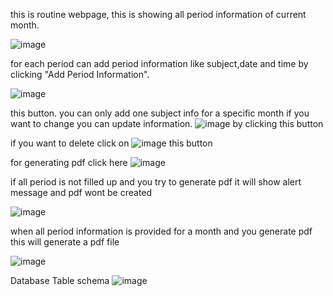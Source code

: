 this is routine webpage, this is showing all period information of current month.

![image](https://user-images.githubusercontent.com/45086258/199998423-89c6848c-6179-4963-89c2-f73e479d5869.png)

for each period can add period information like subject,date and time by clicking "Add Period Information".

![image](https://user-images.githubusercontent.com/45086258/199998973-8829ede9-5624-4f2f-baf0-e63b68f2668a.png)

this button. you can only add one subject info for a specific month if you want to change you can update information. ![image](https://user-images.githubusercontent.com/45086258/199999418-7090f65b-3004-41b8-9454-dd4f17dd47a4.png)
by clicking this button

if you want to delete click on ![image](https://user-images.githubusercontent.com/45086258/199999648-49d5fb7a-ab12-4c3a-9e4d-be8574f925ea.png)
this button

for generating pdf click here ![image](https://user-images.githubusercontent.com/45086258/200000949-f7dcc24f-57c5-477f-ae29-1a3106abd625.png)


if all period is not filled up and you try to generate pdf it will show alert message and pdf wont be created 

![image](https://user-images.githubusercontent.com/45086258/200000640-dec5f192-478b-47ce-ac56-1d7eb179bc27.png)

when all period information is provided for a month and you generate pdf this will generate a pdf file 

![image](https://user-images.githubusercontent.com/45086258/200000872-07d43d3f-2b41-40d9-bce3-f869406fc8a3.png)

Database Table schema
![image](https://user-images.githubusercontent.com/45086258/200006641-bc180ceb-b0d2-4e47-a608-8b9d0e9f272c.png)

